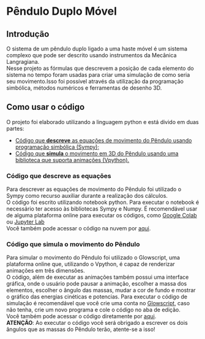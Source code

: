 # Pêndulo Duplo Móvel
## Introdução
O sistema de um pêndulo duplo ligado a uma haste móvel é um sistema complexo que pode ser descrito usando instrumentos da Mecânica Langragiana.  
Nesse projeto as fórmulas que descrevem a posição de cada elemento do sistema no tempo foram usadas para criar uma simulação de como seria seu movimento.Isso foi possível através da utilização da programação simbólica, métodos numéricos e ferramentas de desenho 3D.
## Como usar o código
O projeto foi elaborado utilizando a linguagem python e está divido em duas partes:
* [Código que **descreve** as equações de movimento do Pêndulo usando programação simbólica (Sympy);](https://github.com/VictorPPF/PenduloDuploMovel/tree/main#c%C3%B3digo-que-descreve-as-equa%C3%A7%C3%B5es)
* [Código que **simula** o movimento em 3D do Pêndulo usando uma biblioteca que suporta animações (Vpython).](https://github.com/VictorPPF/PenduloDuploMovel#c%C3%B3digo-que-simula-o-movimento-do-p%C3%AAndulo)

### Código que descreve as equações
Para descrever as equações de movimento do Pêndulo foi utilizado o Sympy como recurso auxiliar durante a realização dos cálculos.  
O código foi escrito utilizando notebook python. Para executar o notebook é necessário ter acesso às bibliotecas Sympy e Numpy. É recomendável usar de alguma plataforma online para executar os códigos, como [Google Colab](https://colab.research.google.com/?utm_source=scs-index) ou [Jupyter Lab](https://jupyter.org/try-jupyter/lab/)   
Você também pode acessar o código na nuvem por [aqui](https://colab.research.google.com/drive/1caeWvM9ORHY2nHHDVRRtx540s32mEpDJ).   

### Código que simula o movimento do Pêndulo
Para simular o movimento do Pêndulo foi utilizado o Glowscript, uma plataforma online que, utilizando o Vpython, é capaz de renderizar animações em três dimensões.  
O código, além de executar as animações também possui uma interface gráfica, onde o usuário pode pausar a animação, escolher a massa dos elementos, escolher o ângulo das massas, mudar a cor de fundo e mostrar o gráfico das energias cinéticas e potencias. 
Para executar o código de simulação é recomendável que você crie uma conta no [Glowscript](https://www.glowscript.org/), caso não tenha, crie um novo programa e cole o código no aba de edição.  
Você também pode acessar o código diretamente por [aqui](https://www.glowscript.org/#/user/victorpinto/folder/MyPrograms/program/PenduloDuploDefinitivo).   
**ATENÇÃO**: Ao executar o código você será obrigado a escrever os dois ângulos que as massas do Pêndulo terão, atente-se a isso! 
